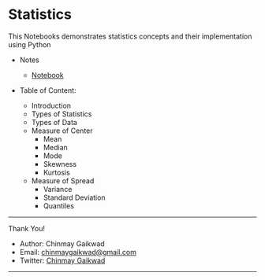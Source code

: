 # Statistics

This Notebooks demonstrates statistics concepts and their implementation using Python

- Notes
  - [Notebook](https://github.com/GaikwadChinmay/Statistics/blob/main/Statistics%20with%20Python.ipynb)

- Table of Content:
  - Introduction
  - Types of Statistics
  - Types of Data
  - Measure of Center
    - Mean
    - Median
    - Mode
    - Skewness
    - Kurtosis
  - Measure of Spread
    - Variance
    - Standard Deviation
    - Quantiles
  
  
------------------------------------------
  
Thank You!

- Author: Chinmay Gaikwad
- Email: [chinmaygaikwad@gmail.com](chinmaygaikwad@gmail.com)
- Twitter: [Chinmay Gaikwad](https://twitter.com/GaikwadChinmay)

-------------------------------------------------

